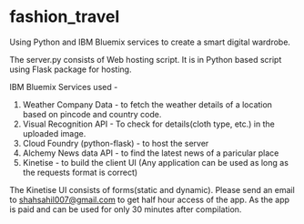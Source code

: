 # fashion_travel
Using Python and IBM Bluemix services to create a smart digital wardrobe.

The server.py consists of Web hosting script. It is in Python based script using Flask package for hosting.

IBM Bluemix Services used - 
1. Weather Company Data - to fetch the weather details of a location based on pincode and country code.
2. Visual Recognition API - To check for details(cloth type, etc.) in the uploaded image.
3. Cloud Foundry (python-flask) - to host the server
4. Alchemy News data API - to find the latest news of a paricular place
5. Kinetise - to build the client UI (Any application can be used as long as the requests format is correct)

The Kinetise UI consists of forms(static and dynamic). Please send an email to shahsahil007@gmail.com to get half hour access of the app. As the app is paid and can be used for only 30 minutes after compilation. 


